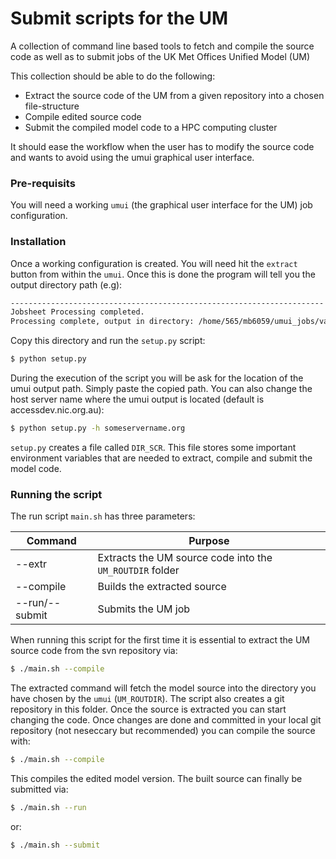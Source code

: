 # Submit scripts for the UM
A collection of command line based tools to fetch and compile the source code as well as to submit jobs of the UK Met Offices Unified Model (UM)

This collection should be able to do the following:

- Extract the source code of the UM from a given repository into a chosen file-structure
- Compile edited source code 
- Submit the compiled model code to a HPC computing cluster

It should ease the workflow when the user has to modify the source code and wants to avoid using the umui graphical user interface.

### Pre-requisits
You will need a working `umui` (the graphical user interface for the UM) job configuration. 
### Installation
Once a working configuration is created. You will need hit the  `extract` button from within the `umui`. Once this is done the program will tell you the output directory path (e.g):
```sh
----------------------------------------------------------------------
Jobsheet Processing completed.
Processing complete, output in directory: /home/565/mb6059/umui_jobs/vasxa
```
Copy this directory and run the `setup.py` script:
```sh
$ python setup.py
```
During the execution of the script you will be ask for the location of the umui output path. Simply paste the copied path.
You can also change the host server name where the umui output is located (default is accessdev.nic.org.au):
```sh
$ python setup.py -h someservername.org
```

`setup.py` creates a file called `DIR_SCR`. This file stores some important environment variables that are needed to extract, compile and submit the model code.

### Running the script

The run script `main.sh` has three parameters:

|Command | Purpose |
| ------ |  ------ |
|--extr | Extracts the UM source code into the `UM_ROUTDIR` folder |
|--compile | Builds the extracted source |
|--run/--submit | Submits the UM job |

When running this script for the first time it is essential to extract the UM source code from the svn repository via: 
```sh
$ ./main.sh --compile
```

The extracted command will fetch the model source into the directory you have chosen by the `umui` (`UM_ROUTDIR`). The script also creates a git repository in this folder. Once the source is extracted you can start changing the code. Once changes are done and committed in your local git repository (not neseccary but recommended) you can compile the source with:
```sh
$ ./main.sh --compile
```
This compiles the edited model version. The built source can finally be submitted via:

```sh
$ ./main.sh --run
```
or:
```sh
$ ./main.sh --submit
```
